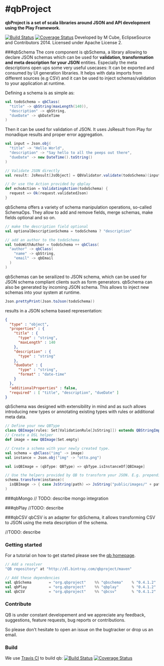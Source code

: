 #qbProject
====
**qbProject is a set of scala libraries around JSON and API development using the Play Framework.**

[![Build Status](https://travis-ci.org/qb-project/qbproject.svg?branch=master)](http://travis-ci.org/qb-project/qbproject) [![Coverage Status](https://coveralls.io/repos/qb-project/qbproject/badge.png?branch=master)](https://coveralls.io/r/qb-project/qbproject?branch=master) Developed by M Cube, EclipseSource and Contributors 2014. 
Licensed under Apache License 2.

###qbSchema
The core component is qbSchema, a library allowing to declare JSON schemas which can be used for **validation, transformation and meta description for your JSON** entities. Especially the meta descriptions open ups some very useful usecases: It can be exported and consumed by UI generation libraries. It helps with data imports from different sources (e.g CSV) and it can be used to inject schemas/validation to your application at runtime.

Defining a schema is as simple as:

```scala
val todoSchema = qbClass(
  "title" -> qbString(maxLength(140)),
  "description" -> qbString,
  "dueDate" -> qbDateTime
)
```

Then it can be used for validation of JSON. It uses JsResult from Play for monadique results and proper error aggregation.

```scala
val input = Json.obj(
  "title" -> "Hello World",
  "description" -> "Say hello to all the peeps out there",
  "dueDate" -> new DateTime().toString()
)

// Validate JSON directly
val result: JsResult[JsObject] = QBValidator.validate(todoSchema)(input)

// Or use the Action provided by qbplay
def echoAction = ValidatingAction(todoSchema) { 
  request => Ok(request.validatedJson)
}
```

qbSchema offers a variety of schema manipulation operations, so-called SchemaOps. They allow to add and remove fields, merge schemas, make fields optional and so on.

```scala
// make the description field optional
val optionalDescriptionSchema = todoSchema ? "description"

// add an author to the todoSchema
val todoWithAuthor = todoSchema ++ qbClass( 
  "author" -> qbClass(
    "name" -> qbString,
    "email" -> qbEmail
  )
)
```

qbSchemas can be serailized to JSON schema, which can be used for JSON schema compliant clients such as form generators. qbSchema can also be generated by incoming JSON schema. This allows to inject new schemas into your system at runtime. 

```scala
Json.prettyPrint(Json.toJson(todoSchema))
```

results in a JSON schema based representation:

```json
{
  "type" : "object",
  "properties" : {
    "title" : {
      "type" : "string",
      "maxLength" : 140
    },
    "description" : {
      "type" : "string"
    },
    "dueDate" : {
      "type" : "string",
      "format" : "date-time"
    }
  },
  "additionalProperties" : false,
  "required" : [ "title", "description", "dueDate" ]
}
```

qbSchema was designed with extensibility in mind and as such allows introducing new types or annotating existing types with rules or additional meta data. 

```scala
// Define your new QBType
class QBImage(rules: Set[ValidationRule[JsString]]) extends QBStringImpl(rules)
// Create a DSL helper
def image = new QBImage(Set.empty)

// Create a schema with your newly created type.
val schema = qbClass("img" -> image)
val instance = Json.obj("img" -> "otto.png")

val isQBImage = (qbType: QBType) => qbType.isInstanceOf[QBImage]

// Use the helpers provided by QB to transform your JSON. E.g. prepending an URL to every QBImage type.
schema.transform(instance)(
  isQBImage -> { case JsString(path) => JsString("public/images/" + path) }
)
```
###qbMongo
// TODO: describe mongo integration

###qbPlay
//TODO: describe

###qbCSV
qbCSV is an adapter for qbSchema, it allows transforming CSV to JSON using the meta description of the schema.

//TODO: describe

### Getting started

For a tutorial on how to get started please see the [qb homepage](http://qb-project.github.io/learn).

```scala
// Add a resolver
"QB repository" at "http://dl.bintray.com/qbproject/maven"

// Add these dependencies
val qbSchema        = "org.qbproject"    %% "qbschema"    % "0.4.1.2"
val qbPlay          = "org.qbproject"    %% "qbplay"      % "0.4.1.2"
val qbCSV           = "org.qbproject"    %% "qbcsv"       % "0.4.1.2"
```

### Contribute
QB is under constant developement and we appreciate any feedback, suggestions, feature requests, bug reports or contributions.

So please don't hesitate to open an issue on the bugtracker or drop us an email.

### Build

We use [Travis CI](http://travis-ci.org/) to build qb:
[![Build Status](https://travis-ci.org/qb-project/qbproject.svg?branch=master)](http://travis-ci.org/qb-project/qbproject) [![Coverage Status](https://coveralls.io/repos/qb-project/qbproject/badge.png?branch=master)](https://coveralls.io/r/qb-project/qbproject?branch=master)
